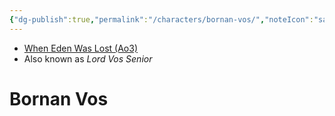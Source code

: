 ```yaml
---
{"dg-publish":true,"permalink":"/characters/bornan-vos/","noteIcon":"saber1"}
---
```


- [When Eden Was Lost (Ao3)](https://archiveofourown.org/works/19334440)
- Also known as *Lord Vos Senior*
# Bornan Vos








